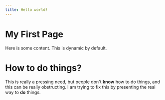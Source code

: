 ```yaml
---
title: Hello world!
---
```


# My First Page

Here is some content. This is dynamic by default.

# How to do things?

This is really a pressing need, but people don't **know** how to do things, and this can be really obstructing. I am trying to fix this by presenting the real way to **do** things.
